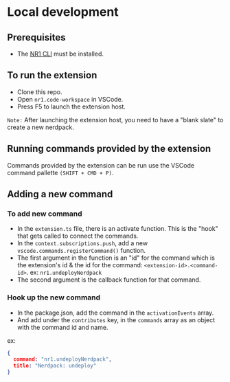 # Local development

## Prerequisites

- The [NR1 CLI](https://developer.newrelic.com/explore-docs/nr1-cli) must be installed.

## To run the extension

- Clone this repo.
- Open `nr1.code-workspace` in VSCode.
- Press F5 to launch the extension host.

`Note:` After launching the extension host, you need to have a "blank slate" to create a new nerdpack.

## Running commands provided by the extension

Commands provided by the extension can be run use the VSCode command pallette `(SHIFT + CMD + P)`.

## Adding a new command

### To add new command

- In the `extension.ts` file, there is an activate function. This is the "hook" that gets called to connect the commands.
- In the `context.subscriptions.push`, add a new `vscode.commands.registerCommand()` function.
- The first argument in the function is an "id" for the command which is the extension's id & the id for the command: `<extension-id>.<command-id>`. ex: `nr1.undeployNerdpack`
- The second argument is the callback function for that command.

### Hook up the new command

- In the package.json, add the command in the `activationEvents` array.
- And add under the `contributes` key, in the `commands` array as an object with the command id and name.

ex:

```json
{
  command: "nr1.undeployNerdpack",
  title: "Nerdpack: undeploy"
}
```
